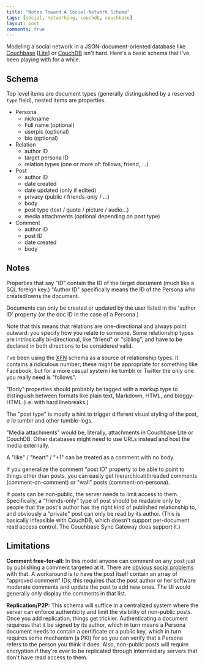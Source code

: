 ```yaml
---
title: "Notes Toward A Social-Network Schema"
tags: [social, networking, couchdb, couchbase]
layout: post
comments: true
---
```


Modeling a social network in a JSON-document-oriented database like [Couchbase](http://couchbase.com) [[Lite](http://www.couchbase.com/mobile#lite)] or [CouchDB](http://couchdb.apache.org) isn't hard. Here's a basic schema that I've been playing with for a while.

## Schema

Top level items are document types (generally distinguished by a reserved `type` field), nested items are properties.

* Persona
  *  nickname
  *  Full name (optional)
  *  userpic (optional)
  *  bio (optional)
* Relation
  *  author ID
  *  target persona ID
  *  relation types (one or more of: follows, friend, …)
* Post
  *  author ID
  *  date created
  *  date updated (only if edited)
  *  privacy (public / friends-only / ...)
  *  body
  *  post type (text / quote / picture / audio…)
  *  media attachments (optional depending on post type)
* Comment
  *  author ID
  *  post ID
  *  date created
  *  body

## Notes

Properties that say "ID" contain the ID of the target document (much like a SQL foreign key.) "Author ID" specifically means the ID of the Persona who created/owns the document.

Documents can only be created or updated by the user listed in the 'author ID' property (or the doc ID in the case of a Persona.) 

Note that this means that relations are one-directional and always point outward: you specify how you relate _to_ someone. Some relationship types are intrinsically bi-directional, like "friend" or "sibling", and have to be declared in both directions to be considered valid.

I've been using the [XFN](http://gmpg.org/xfn/11) schema as a source of relationship types. It contains a ridiculous number; these might be appropriate for something like Facebook, but for a more casual system like tumblr or Twitter the only one you really need is "follows".

"Body" properties should probably be tagged with a markup type to distinguish between formats like plain text, Markdown, HTML, and bloggy-HTML (i.e. with hard linebreaks.)

The "post type" is mostly a hint to trigger different visual styling of the post, _a la_ tumblr and other tumble-logs.

"Media attachments" would be, literally, attachments in Couchbase Lite or CouchDB. Other databases might need to use URLs instead and host the media externally.

A "like" / "heart" / "+1" can be treated as a comment with no body.

If you generalize the comment "post ID" property to be able to point to things other than posts, you can easily get hierarchical/threaded comments (comment-on-comment) or "wall" posts (comment-on-persona).

If posts can be non-public, the server needs to limit access to them. Specifically, a "friends-only" type of post should be readable only by people that the post's author has the right kind of published relationship to, and obviously a "private" post can only be read by its author. (This is basically infeasible with CouchDB, which doesn't support per-document read access control. The Couchbase Sync Gateway does support it.)

## Limitations

**Comment free-for-all:** In this model anyone can comment on any post just by publishing a comment targeted at it. There are [obvious social problems](http://youtube.com) with that. A workaround is to have the post itself contain an array of "approved comment" IDs; this requires that the post author or her software moderate comments and update the post to add new ones. The UI would generally only display the comments in that list.

**Replication/P2P:** This schema will suffice in a centralized system where the server can enforce authenticity and limit the visibility of non-public posts. Once you add replication, things get trickier. Authenticating a document requiress that it be signed by its author, which in turn means a Persona document needs to contain a certificate or a public key, which in turn requires some mechanism (a PKI) for so you can verify that a Persona refers to the person you think it does. Also, non-public posts will require encryption if they're ever to be replicated through intermediary servers that don't have read access to them.